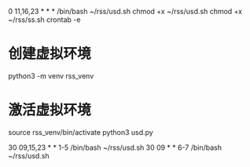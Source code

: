 0 11,16,23 * * * /bin/bash ~/rss/usd.sh
chmod +x ~/rss/usd.sh
chmod +x ~/rss/ss.sh
crontab -e

# 创建虚拟环境
python3 -m venv rss_venv
# 激活虚拟环境
source rss_venv/bin/activate
python3 usd.py

30 09,15,23 * * 1-5 /bin/bash ~/rss/usd.sh
30 09 * * 6-7 /bin/bash ~/rss/usd.sh